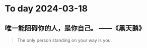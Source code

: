 
# To day 2024-03-18


## 唯一能阻碍你的人，是你自己。 ——《黑天鹅》
> The only person standing on your way is you.

    